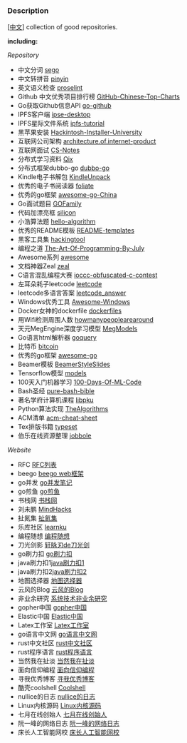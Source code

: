 ### Description  
[[中文](./README_CN.md)] collection of good repositories.

**including:**

*Repository*

* 中文分词 <a href="https://github.com/huichen/sego" target="_blank">sego</a>
* 中文转拼音 <a href="https://github.com/huichen/pinyin" target="_blank">pinyin</a>
* 英文语义检查 <a href="https://github.com/amperser/proselint" target="_blank">proselint</a>
* Github 中文优秀项目排行榜 <a href="https://github.com/kon9chunkit/GitHub-Chinese-Top-Charts" target="_blank">GitHub-Chinese-Top-Charts</a>
* Go获取Github信息API <a href="https://github.com/google/go-github" target="_blank">go-github</a>
* IPFS客户端 <a href="https://github.com/IPSE-TEAM/ipse-desktop" target="_blank">ipse-desktop</a>
* IPFS星际文件系统 <a href="https://github.com/miaoski/ipfs-tutorial" target="_blank">ipfs-tutorial</a>
* 黑苹果安装 <a href="https://github.com/huangyz0918/Hackintosh-Installer-University" target="_blank">Hackintosh-Installer-University</a>
* 互联网公司架构 <a href="https://github.com/davideuler/architecture.of.internet-product" target="_blank">architecture.of.internet-product</a>
* 互联网面试 <a href="https://github.com/CyC2018/CS-Notes" target="_blank">CS-Notes</a>
* 分布式学习资料 <a href="https://github.com/ty4z2008/Qix" target="_blank">Qix</a>
* 分布式框架dubbo-go <a href="https://github.com/apache/dubbo-go" target="_blank">dubbo-go</a>
* Kindle电子书解包 <a href="https://github.com/kevinhendricks/KindleUnpack" target="_blank">KindleUnpack</a>
* 优秀的电子书阅读器 <a href="https://github.com/johnfactotum/foliate" target="_blank">foliate</a>
* 优秀的go框架 <a href="https://github.com/hyper0x/awesome-go-China" target="_blank">awesome-go-China</a>
* Go面试题目 <a href="https://github.com/shgopher/GOFamily" target="_blank">GOFamily</a>
* 代码加漂亮框 <a href="https://github.com/Aloxaf/silicon" target="_blank">silicon</a>
* 小浩算法题 <a href="https://github.com/geekxh/hello-algorithm" target="_blank">hello-algorithm</a>
* 优秀的README模板 <a href="https://github.com/kautukkundan/Awesome-Profile-README-templates" target="_blank">README-templates</a>
* 黑客工具集 <a href="https://github.com/Z4nzu/hackingtool" target="_blank">hackingtool</a>
* 编程之道 <a href="https://github.com/julycoding/The-Art-Of-Programming-By-July" target="_blank">The-Art-Of-Programming-By-July</a>
* Awesome系列 <a href="https://github.com/sindresorhus/awesome" target="_blank">awesome</a>
* 文档神器Zeal <a href="https://github.com/zealdocs/zeal" target="_blank">zeal</a>
* C语言混乱编程大赛 <a href="https://github.com/c00kiemon5ter/ioccc-obfuscated-c-contest" target="_blank">ioccc-obfuscated-c-contest</a>
* 左耳朵耗子leetcode <a href="https://github.com/haoel/leetcode" target="_blank">leetcode</a>
* leetcode多语言答案 <a href="https://github.com/yooubei/leetcode_answer" target="_blank">leetcode_answer</a>
* Windows优秀工具 <a href="https://github.com/Awesome-Windows/Awesome" target="_blank">Awesome-Windows</a>
* Docker女神的dockerfile <a href="https://github.com/jessfraz/dockerfiles" target="_blank">dockerfiles</a>
* 用Wifi检测周围人数 <a href="https://github.com/schollz/howmanypeoplearearound" target="_blank">howmanypeoplearearound</a>
* 天元MegEngine深度学习模型 <a href="https://github.com/MegEngine/Models" target="_blank">MegModels</a>
* Go语言html解析器 <a href="https://github.com/PuerkitoBio/goquery" target="_blank">goquery</a>
* 比特币 <a href="https://github.com/bitcoin/bitcoin" target="_blank">bitcoin</a>
* 优秀的go框架 <a href="https://github.com/avelino/awesome-go" target="_blank">awesome-go</a>
* Beamer模板 <a href="https://github.com/wzpan/BeamerStyleSlides" target="_blank">BeamerStyleSlides</a>
* Tensorflow模型 <a href="https://github.com/tensorflow/models" target="_blank">models</a>
* 100天入门机器学习 <a href="https://github.com/MLEveryday/100-Days-Of-ML-Code" target="_blank">100-Days-Of-ML-Code</a>
* Bash圣经 <a href="https://github.com/dylanaraps/pure-bash-bible" target="_blank">pure-bash-bible</a>
* 著名学府计算机课程 <a href="https://github.com/lib-pku/libpku" target="_blank">libpku</a>
* Python算法实现 <a href="https://github.com/TheAlgorithms/Python" target="_blank">TheAlgorithms</a>
* ACM清单 <a href="https://github.com/soulmachine/acm-cheat-sheet" target="_blank">acm-cheat-sheet</a>
* Tex排版书籍 <a href="https://github.com/chenshuo/typeset" target="_blank">typeset</a>
* 伯乐在线资源整理 <a href="https://github.com/jobbole" target="_blank">jobbole</a>

*Website*

* RFC <a href="https://www.rfc-editor.org/rfc-index.html" target="_blank">RFC列表</a>
* beego <a href="https://beego.me" target="_blank">beego web框架</a>
* go并发 <a href="https://www.kancloud.cn/mutouzhang/go" target="_blank">go并发笔记</a>
* go煎鱼 <a href="https://eddycjy.com" target="_blank">go煎鱼</a>
* 书栈网 <a href="https://www.bookstack.cn" target="_blank">书栈网</a>
* 刘未鹏 <a href="http://mindhacks.cn" target="_blank">MindHacks</a>
* 扯氮集 <a href="http://weiwuhui.com" target="_blank">扯氮集</a>
* 乐库社区 <a href="https://learnku.com" target="_blank">learnku</a>
* 编程随想 <a href="https://program-think.blogspot.com" target="_blank">编程随想</a>
* 刀光剑影 <a href="https://www.cnblogs.com/yjf512/" target="_blank">轩脉刃de刀光剑</a>
* go刷力扣 <a href="https://books.halfrost.com/leetcode" target="_blank">go刷力扣</a>
* java刷力扣1<a href="https://labuladong.gitbook.io/algo" target="_blank">java刷力扣1</a>
* java刷力扣2<a href="https://leetcode.wang/" target="_blank">java刷力扣2</a>
* 地图选择器 <a href="http://datav.aliyun.com/tools/atlas" target="_blank">地图选择器</a>
* 云风的Blog <a href="https://blog.codingnow.com" target="_blank">云风的Blog</a>
* 非业余研究 <a href="http://blog.yufeng.info" target="_blank">系统技术非业余研究</a>
* gopher中国 <a href="https://gocn.vip" target="_blank">gopher中国</a>
* Elastic中国 <a href="https://elasticsearch.cn" target="_blank">Elastic中国</a>
* Latex工作室 <a href="https://www.latexstudio.net" target="_blank">Latex工作室</a>
* go语言中文网 <a href="https://studygolang.com" target="_blank">go语言中文网</a>
* rust中文社区 <a href="https://rustcc.cn" target="_blank">rust中文社区</a>
* rust程序语言 <a href="https://kaisery.github.io/trpl-zh-cn/" target="_blank">rust程序语言</a>
* 当然我在扯淡 <a href="http://www.yinwang.org" target="_blank">当然我在扯淡</a>
* 面向信仰编程 <a href="https://draveness.me" target="_blank">面向信仰编程</a>
* 寻我优秀博客 <a href="https://seekbetter.me" target="_blank">寻我优秀博客</a>
* 酷壳coolshell <a href="https://www.coolshell.cn" target="_blank">Coolshell</a>
* nullice的日志 <a href="http://nullice.com" target="_blank">nullice的日志</a>
* Linux内核源码 <a href="https://elixir.bootlin.com/linux/latest/source" target="_blank">Linux内核源码</a>
* 七月在线创始人 <a href="https://blog.csdn.net/v_july_v" target="_blank">七月在线创始人</a>
* 阮一峰的网络日志 <a href="http://www.ruanyifeng.com" target="_blank">阮一峰的网络日志</a>
* 床长人工智能网校 <a href="https://www.captainbed.net" target="_blank">床长人工智能网校</a>
